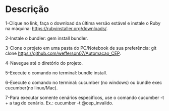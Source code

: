 
# Descrição
1-Clique no link, faça o download da última versão estável e instale o Ruby na máquina: https://rubyinstaller.org/downloads/.

2-Instale o bundler: gem install bundler.

3-Clone o projeto em uma pasta do PC/Notebook de sua preferência: git clone https://github.com/wefferson07/Automacao_CEP.

4-Navegue até o diretório do projeto.

5-Execute o comando no terminal: bundle install.

6-Execute o comando no terminal: cucumber (no windows) ou bundle exec cucumber(no linux/Mac).

7-Para executar somente cenários especificos, use o comando cucumber -t + a tag do cenário. Ex.: cucumber -t @cep_invalido.


